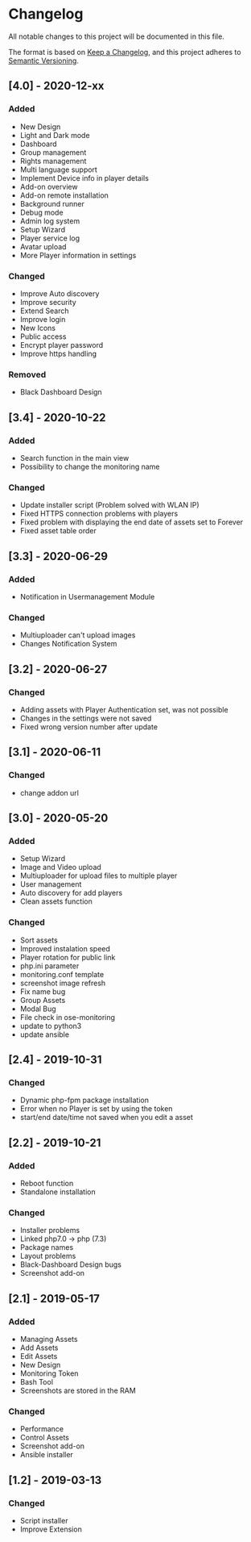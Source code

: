 # Changelog
All notable changes to this project will be documented in this file.

The format is based on [Keep a Changelog](https://keepachangelog.com/en/1.0.0/),
and this project adheres to [Semantic Versioning](https://semver.org/spec/v2.0.0.html).

## [4.0] - 2020-12-xx

### Added
- New Design
- Light and Dark mode
- Dashboard
- Group management
- Rights management
- Multi language support
- Implement Device info in player details
- Add-on overview
- Add-on remote installation
- Background runner
- Debug mode
- Admin log system
- Setup Wizard
- Player service log
- Avatar upload
- More Player information in settings


### Changed
- Improve Auto discovery
- Improve security
- Extend Search
- Improve login
- New Icons
- Public access
- Encrypt player password
- Improve https handling

### Removed
- Black Dashboard Design


## [3.4] - 2020-10-22

### Added
- Search function in the main view
- Possibility to change the monitoring name

### Changed
- Update installer script (Problem solved with WLAN IP)
- Fixed HTTPS connection problems with players
- Fixed problem with displaying the end date of assets set to Forever
- Fixed asset table order

## [3.3] - 2020-06-29

### Added
- Notification in Usermanagement Module

### Changed
- Multiuploader can't upload images
- Changes Notification System

## [3.2] - 2020-06-27

### Changed
- Adding assets with Player Authentication set, was not possible
- Changes in the settings were not saved
- Fixed wrong version number after update

## [3.1] - 2020-06-11

### Changed
- change addon url

## [3.0] - 2020-05-20

### Added
- Setup Wizard
- Image and Video upload
- Multiuploader for upload files to multiple player
- User management
- Auto discovery for add players
- Clean assets function

### Changed
- Sort assets
- Improved instalation speed
- Player rotation for public link
- php.ini parameter
- monitoring.conf template
- screenshot image refresh
- Fix name bug
- Group Assets
- Modal Bug
- File check in ose-monitoring
- update to python3
- update ansible


## [2.4] - 2019-10-31

### Changed
- Dynamic php-fpm package installation
- Error when no Player is set by using the token
- start/end date/time not saved when you edit a asset

## [2.2] - 2019-10-21
### Added
- Reboot function
- Standalone installation

### Changed
- Installer problems
- Linked php7.0 -> php (7.3)
- Package names
- Layout problems
- Black-Dashboard Design bugs
- Screenshot add-on


## [2.1] - 2019-05-17
### Added
- Managing Assets
- Add Assets
- Edit Assets
- New Design
- Monitoring Token
- Bash Tool
- Screenshots are stored in the RAM

### Changed
- Performance
- Control Assets
- Screenshot add-on
- Ansible installer

## [1.2] - 2019-03-13

### Changed
- Script installer
- Improve Extension
